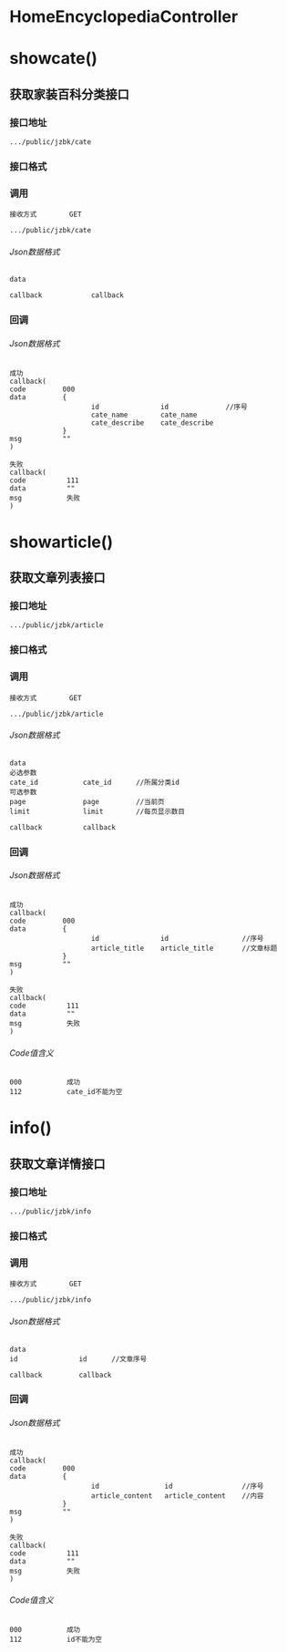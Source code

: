 # HomeEncyclopediaController #
# showcate() #
## 获取家装百科分类接口


### 接口地址


```
.../public/jzbk/cate
```

### 接口格式

### 调用

```
接收方式        GET
```

```
.../public/jzbk/cate
```

###### Json数据格式
```
data

callback            callback
```

### 回调
###### Json数据格式

```
成功
callback(
code         000
data         {
                    id               id              //序号
                    cate_name        cate_name 
                    cate_describe    cate_describe
             }
msg          ""
)
```

```
失败
callback(
code          111
data          ""
msg           失败
)
```
# showarticle() #
## 获取文章列表接口


### 接口地址


```
.../public/jzbk/article
```

### 接口格式

### 调用

```
接收方式        GET
```

```
.../public/jzbk/article
```

###### Json数据格式
```
data
必选参数
cate_id           cate_id      //所属分类id
可选参数 
page              page         //当前页
limit             limit        //每页显示数目

callback          callback
```

### 回调
###### Json数据格式

```
成功
callback(
code         000
data         {
                    id               id                  //序号
                    article_title    article_title       //文章标题
             }
msg          ""
)
```

```
失败
callback(
code          111
data          ""
msg           失败
)
```
###### Code值含义

```
000           成功
112           cate_id不能为空
```
# info()
## 获取文章详情接口


### 接口地址


```
.../public/jzbk/info
```

### 接口格式

### 调用

```
接收方式        GET
```

```
.../public/jzbk/info
```

###### Json数据格式
```
data
id               id      //文章序号

callback         callback
```

### 回调
###### Json数据格式

```
成功
callback(
code         000
data         {
                    id                id                 //序号
                    article_content   article_content    //内容
             }
msg          ""
)
```

```
失败
callback(
code          111
data          ""
msg           失败
)
```
###### Code值含义

```
000           成功
112           id不能为空
```